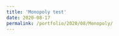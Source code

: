 ```yaml
--- 
title: 'Monopoly test' 
date: 2020-08-17 
permalink: /portfolio/2020/08/Monopoly/ 
---
```

<script type="text/javascript">
          // set the pyodide files URL (packages.json, pyodide.asm.data etc)
          window.languagePluginUrl = 'https://pyodide-cdn2.iodide.io/v0.15.0/full/';
      </script>
<script src="https://pyodide-cdn2.iodide.io/v0.15.0/full/pyodide.js"></script>


<script type="text/javascript">
      languagePluginLoader.then(() => {
          pyodide.runPython(`my_string = "This is a python string." `);

          document.getElementById("textfield").innerText = pyodide.globals.my_string;
      });

    </script>
<div id="textfield"></div>